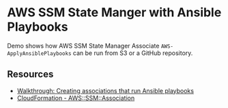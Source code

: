 # AWS SSM State Manger with Ansible Playbooks

Demo shows how AWS SSM State Manager Associate `AWS-ApplyAnsiblePlaybooks` can be run from S3 or a GitHub repository.

## Resources

* [Walkthrough: Creating associations that run Ansible playbooks](https://docs.aws.amazon.com/systems-manager/latest/userguide/systems-manager-state-manager-ansible.html)
* [CloudFormation - AWS::SSM::Association](https://docs.aws.amazon.com/AWSCloudFormation/latest/UserGuide/aws-resource-ssm-association.html#cfn-ssm-association-instanceid)